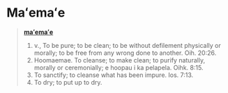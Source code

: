 # Maʻemaʻe

> [**maʻemaʻe**](https://hilo.hawaii.edu/wehe/?q=maemae#w2w2-11460)
> 1. v., To be pure; to be clean; to be without defilement physically or morally; to be free from any wrong done to another. Oih. 20:26.
> 2. Hoomaemae. To cleanse; to make clean; to purify naturally, morally or ceremonially; e hoopau i ka pelapela. Oihk. 8:15.
> 3. To sanctify; to cleanse what has been impure. Ios. 7:13.
> 4. To dry; to put up to dry.
